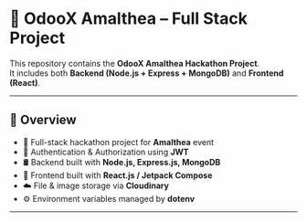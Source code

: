 # 🌟 OdooX Amalthea – Full Stack Project

This repository contains the **OdooX Amalthea Hackathon Project**.  
It includes both **Backend (Node.js + Express + MongoDB)** and **Frontend (React)**.  

---

## 📌 Overview
- 🚀 Full-stack hackathon project for **Amalthea** event  
- 🔐 Authentication & Authorization using **JWT**  
- 🛢 Backend built with **Node.js, Express.js, MongoDB**  
- 🎨 Frontend built with **React.js / Jetpack Compose**  
- ☁️ File & image storage via **Cloudinary**  
- ⚙️ Environment variables managed by **dotenv**  

---
